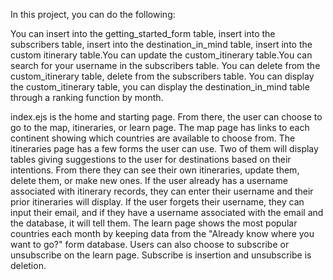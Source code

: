 In this project, you can do the following:

You can insert into the getting_started_form table, insert into the subscribers table, insert into the destination_in_mind table, insert into the custom itinerary table.You can update the custom_itinerary table.You can search for your username in the subscribers table.
You can delete from the custom_itinerary table, delete from the subscribers table.
You can display the custom_itinerary table, you can display the destination_in_mind table through a ranking function by month.

index.ejs is the home and starting page. From there, the user can choose to go to the map, itineraries, or learn page. The map page has links to each continent showing which countries are available to choose from. The itineraries page has a few forms the user can use. Two of them will display tables giving suggestions to the user for destinations based on their intentions. From there they can see their own itineraries, update them, delete them, or make new ones. If the user already has a username associated with itinerary records, they can enter their username and their prior itineraries will display. If the user forgets their username, they can input their email, and if they have a username associated with the email and the database, it will tell them. The learn page shows the most popular countries each month by keeping data from the "Already know where you want to go?" form database. Users can also choose to subscribe or unsubscribe on the learn page. Subscribe is insertion and unsubscribe is deletion.